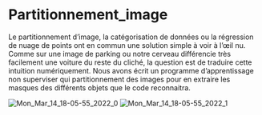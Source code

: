 # Partitionnement_image

Le partitionnement d’image, la catégorisation de données ou la régression de nuage de points ont en commun une solution simple à voir à l’œil nu. 
Comme sur une image de parking ou notre cerveau  différencie très facilement une voiture du reste du cliché, la question est de traduire cette intuition numériquement.
Nous avons écrit un programme d’apprentissage non superviser qui partitionnement des images pour en  extraire les masques des différents objets que le code reconnaitra.


![Mon_Mar_14_18-05-55_2022_0](https://user-images.githubusercontent.com/95425179/166098311-eae87f04-c355-47a6-8b8c-c6421936de7d.jpg)
![Mon_Mar_14_18-05-55_2022_1](https://user-images.githubusercontent.com/95425179/166098314-4a28304d-e234-47a3-82b6-2e12886acfcd.jpg)
